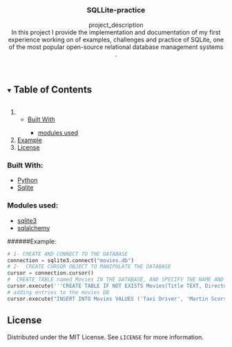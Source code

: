 <br />
<p align="center">

  <h3 align="center">SQLLite-practice</h3>

  <p align="center">
    project_description
    <br />
In this project I provide the implementation and documentation of my first experience working on of examples, challenges and practice of SQLite, one of the most popular open-source relational database management systems .<br />
    <br />
  </p>
<!-- TABLE OF CONTENTS -->
<details open="open">
  <summary><h2 style="display: inline-block">Table of Contents</h2></summary>
  <ol>
    <li>
      <ul>
        <li><a href="#built-with">Built With</a></li>
        <ul><li><a href="#modules">modules used</a></ul>
      </ul>
    </li>
    <li>
      <a href="#example">Example</a>
    </li>
        <li><a href="#license">License</a></li>
  </ol>
</details>

<!-- ABOUT THE PROJECT -->
### Built With:
* [Python](Python)
* [Sqlite](https://www.sqlite.org/index.html)
### Modules used:
* [sqlite3](https://docs.python.org/3/library/sqlite3.html)
* [sqlalchemy](https://docs.sqlalchemy.org/en/14/)

######Example: 
```py
# 1- CREATE AND CONNECT TO THE DATABASE
connection = sqlite3.connect("movies.db")
# 2-  CREATE CURSOR OBJECT TO MANIPULATE THE DATABASE
cursor = connection.cursor()
#  CREATE TABLE named Movies IN THE DATABASE, AND SPECIFY THE NAME AND THE TYPE OF EACH COLUMN
cursor.execute('''CREATE TABLE IF NOT EXISTS Movies(Title TEXT, Director TEXT, Year INT)''')
# adding entries to the movies DB
cursor.execute("INSERT INTO Movies VALUES ('Taxi Driver', 'Martin Scorsese', 1976)")

```

<!-- LICENSE -->
## License

Distributed under the MIT License. See `LICENSE` for more information.

